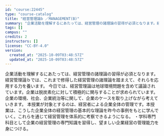 ```yaml
---
id: "course:22445"
type: "course-catalog"
title: "経営管理論b ／MANAGEMENT(B)"
summary: "企業活動を理解するにあたっては、経営管理の諸理論の習得が必須となります。経営管理論ｂでは、これまで修得した経営管理の諸理論を踏まえて、それらを応用する力を養います。 今日では、経営管理論は地球環境問題を含めて議論されています。企業は脱炭素化…"
tags: []
campus: ""
credits: 2
instructors: []
license: "CC-BY-4.0"
version:
  created_at: "2025-10-09T03:48:57Z"
  updated_at: "2025-10-09T03:48:57Z"
---
```

企業活動を理解するにあたっては、経営管理の諸理論の習得が必須となります。経営管理論ｂでは、これまで修得した経営管理の諸理論を踏まえて、それらを応用する力を養います。 今日では、経営管理論は地球環境問題を含めて議論されています。企業は脱炭素化に対して積極的に関与することが求められています。 企業の環境、社会、企業統治等に関して、企業のケースを取り上げながら考えていきます。 本授業が対象とするのは、経営者による企業全体の管理です。本授業は、こうした企業全体の経営管理の基本的な理論を昨今の事例をもとに学んでいく。これらを通じて経営管理を体系的に考察できるようになる。 ・学科専門科目として企業の経営管理の専門知識を習得し、望ましい企業経営の管理能力を身につける。
